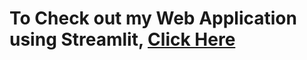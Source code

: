 # To Check out my Web Application using Streamlit, [Click Here](https://share.streamlit.io/joeanton719/car-price-prediction-with-model-deployment-using-streamlit/main/app.py)
